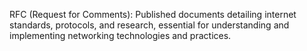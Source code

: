 RFC (Request for Comments): Published documents detailing internet standards, protocols, and research, essential for understanding and implementing networking technologies and practices.
